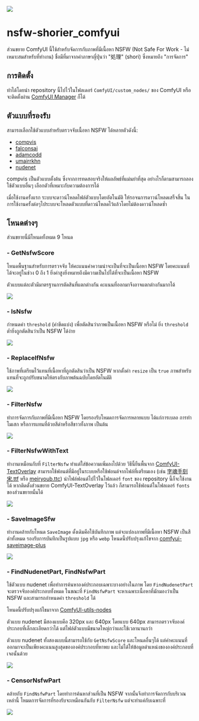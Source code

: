 ![](img/nsfw-chan.jpg)

# nsfw-shorier_comfyui

ส่วนขยาย ComfyUI นี้ใช้สำหรับจัดการกับภาพที่มีเนื้อหา NSFW (Not Safe For Work - ไม่เหมาะสมสำหรับที่ทำงาน) ชื่อมีที่มาจากคำภาษาญี่ปุ่นว่า "処理" (shori) ซึ่งหมายถึง "การจัดการ"

## การติดตั้ง

ทำได้โดยนำ repository นี้ไปไว้ในโฟลเดอร์ `ComfyUI/custom_nodes/` ของ ComfyUI หรือจะติดตั้งผ่าน [ComfyUI Manager](https://github.com/ltdrdata/ComfyUI-Manager) ก็ได้

## ตัวแบบที่รองรับ

สามารถเลือกใช้ตัวแบบสำหรับตรวจจับเนื้อหา NSFW ได้หลายตัวดังนี้:
- [compvis](https://huggingface.co/CompVis/stable-diffusion-safety-checker)
- [falconsai](https://huggingface.co/Falconsai/nsfw_image_detection)
- [adamcodd](https://huggingface.co/AdamCodd/vit-base-nsfw-detector)
- [umairrkhn](https://huggingface.co/umairrkhn/fine-tuned-nsfw-classification)
- [nudenet](https://github.com/notAI-tech/NudeNet)

compvis เป็นตัวแบบตั้งต้น ซึ่งจากการทดสอบจริงให้ผลลัพธ์ที่แม่นยำที่สุด อย่างไรก็ตามสามารถลองใช้ตัวแบบอื่นๆ เลือกตัวที่เหมาะกับความต้องการได้

เมื่อใช้งานครั้งแรก ระบบจะดาวน์โหลดไฟล์ตัวแบบโดยอัตโนมัติ ให้รอจนการดาวน์โหลดเสร็จสิ้น ในการใช้งานครั้งต่อๆไประบบจะโหลดตัวแบบที่ดาวน์โหลดไว้แล้วโดยไม่ต้องดาวน์โหลดซ้ำ

## โหนดต่างๆ

ส่วนขยายนี้มีโหนดทั้งหมด 9 โหนด

### - GetNsfwScore

โหนดพื้นฐานสำหรับการตรวจจับ ให้คะแนนค่าความน่าจะเป็นที่จะเป็นเนื้อหา NSFW โดยคะแนนที่ได้จะอยู่ในช่วง 0 ถึง 1 ยิ่งค่าสูงยิ่งหมายถึงมีความเป็นไปได้ที่จะเป็นเนื้อหา NSFW

ตัวแบบแต่ละตัวมีมาตรฐานการตัดสินที่แตกต่างกัน คะแนนที่ออกมาจึงอาจแตกต่างกันมากได้

![](https://github.com/phyblas/ironna_comfyui_workflow/blob/master/nsfw-shorier/nsfw-shorier_GetNsfwScore.jpg)

### - IsNsfw

กำหนดค่า `threshold` (ค่าขีดแบ่ง) เพื่อตัดสินว่าภาพเป็นเนื้อหา NSFW หรือไม่ ยิ่ง `threshold` ต่ำยิ่งถูกตัดสินว่าเป็น NSFW ได้ง่าย

![](https://github.com/phyblas/ironna_comfyui_workflow/blob/master/nsfw-shorier/nsfw-shorier_IsNsfw.jpg)

### - ReplaceIfNsfw

ใช้ภาพที่เตรียมไว้แทนที่เนื้อหาที่ถูกตัดสินว่าเป็น NSFW หากตั้งค่า `resize` เป็น `true` ภาพสำหรับแทนที่จะถูกปรับขนาดให้ตรงกับภาพต้นฉบับโดยอัตโนมัติ

![](https://github.com/phyblas/ironna_comfyui_workflow/blob/master/nsfw-shorier/nsfw-shorier_ReplaceIfNsfw.jpg)

### - FilterNsfw

ทำการจัดการกับภาพที่มีเนื้อหา NSFW โดยรองรับโหมดการจัดการหลายแบบ ได้แก่การเบลอ การทำโมเสก หรือการแทนที่ด้วยสีดำหรือสีขาวทั้งภาพ เป็นต้น

![](https://github.com/phyblas/ironna_comfyui_workflow/blob/master/nsfw-shorier/nsfw-shorier_FilterNsfw.jpg)

### - FilterNsfwWithText

ทำงานเหมือนกับที่ `FilterNsfw` ทำแต่ใส่ข้อความเพิ่มลงไปด้วย วิธีนี้ยืนพื้นจาก [ComfyUI-TextOverlay](https://github.com/munkyfoot/ComfyUI-TextOverlay/tree/main) สามารถใช้ฟอนต์ที่มีอยู่ในระบบหรือใช้ฟอนต์จากไฟล์ที่เตรียมเอง (เช่น [字魂手刻宋.ttf](https://izihun.com/shangyongziti/618.html) หรือ [meiryoub.ttc](https://github.com/yidas/fonts/blob/master/Meiryo/MEIRYOB.TTC)) นำไฟล์ฟอนต์ไปไว้ในโฟลเดอร์ `font` ของ repository นี้ก็จะใช้งานได้ หากติดตั้งส่วนขยาย ComfyUI-TextOverlay ไว้แล้ว ก็สามารถใช้ฟอนต์ในโฟลเดอร์ `fonts` ของส่วนขยายนั้นได้

![](https://github.com/phyblas/ironna_comfyui_workflow/blob/master/nsfw-shorier/nsfw-shorier_FilterNsfwWithText.jpg)

### - SaveImageSfw

ทำงานคล้ายกับโหนด `SaveImage` ดั้งเดิมคือใช้บันทึกภาพ แต่จะแปลงภาพที่มีเนื้อหา NSFW เป็นสีดำทั้งหมด รองรับการบันทึกเป็นรูปแบบ `jpg` หรือ `webp` โหนดนี้ปรับปรุงแก้ไขจาก [comfyui-saveimage-plus](https://github.com/Goktug/comfyui-saveimage-plus/)

![](https://github.com/phyblas/ironna_comfyui_workflow/blob/master/nsfw-shorier/nsfw-shorier_SaveImageSfw.jpg)

### - FindNudenetPart, FindNsfwPart

ใช้ตัวแบบ nudenet เพื่อทำการค้นหาองค์ประกอบเฉพาะบางอย่างในภาพ โดย `FindNudenetPart` จะตรวจจับองค์ประกอบทั้งหมด ในขณะที่ `FindNsfwPart` จะหาเฉพาะเนื้อหาที่มักมองว่าเป็น NSFW และสามารถกำหนดค่า `threshold` ได้

โหนดนี้ปรับปรุงแก้ไขมาจาก [ComfyUI-utils-nodes](https://github.com/zhangp365/ComfyUI-utils-nodes)

ตัวแบบ nudenet มีสองแบบคือ 320px และ 640px โดยแบบ 640px สามารถตรวจจับองค์ประกอบที่เล็กละเอียดกว่าได้ แต่ไฟล์ตัวแบบมีขนาดใหญ่กว่าและใช้เวลานานกว่า

ตัวแบบ nudenet ทั้งสองแบบนี้สามารถใช้กับ `GetNsfwScore` และโหนดอื่นๆได้ แต่ค่าคะแนนที่ออกมาจะเป็นเพียงคะแนนสูงสุดขององค์ประกอบที่หาพบ และไม่ได้ให้ข้อมูลตำแหน่งขององค์ประกอบที่เจอนั้นด้วย

![](https://github.com/phyblas/ironna_comfyui_workflow/blob/master/nsfw-shorier/nsfw-shorier_FindNsfwPart.jpg)

### - CensorNsfwPart

คล้ายกับ `FindNsfwPart` โดยทำการค้นหาส่วนที่เป็น NSFW จากนั้นจึงทำการจัดการกับบริเวณเหล่านี้ โหมดการจัดการที่รองรับจะเหมือนกันกับ `FilterNsfw` แต่จะทำแค่กับเฉพาะที่

![](https://github.com/phyblas/ironna_comfyui_workflow/blob/master/nsfw-shorier/nsfw-shorier_CensorNsfwPart.jpg)
